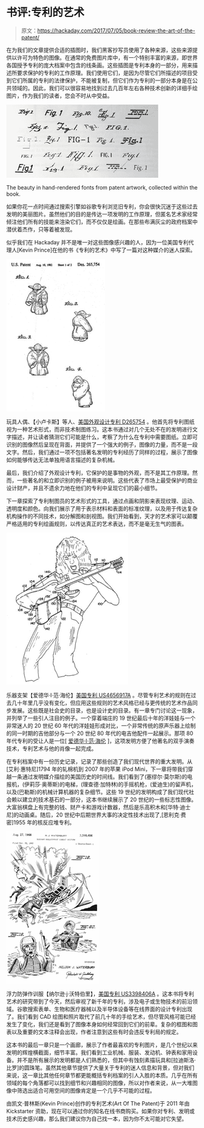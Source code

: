 # 书评:专利的艺术

> 原文：<https://hackaday.com/2017/07/05/book-review-the-art-of-the-patent/>

在为我们的文章提供合适的插图时，我们黑客抄写员使用了各种来源，这些来源提供以许可为特色的图像。在通常的免费图片库中，有一个特别丰富的来源，即世界各国授予专利的庞大档案中包含的线条画。这些插图是专利本身的一部分，用来描述所要求保护的专利的工作原理。我们使用它们，是因为尽管它们所描述的项目受到它们所属的专利的法律保护，不能被复制，但它们作为专利的一部分本身是在公共领域的。因此，我们可以很容易地找到过去几百年左右各种技术创新的详细手绘图片，作为我们的读者，您会不时从中受益。

[![The beauty in hand-rendered fonts from patent artwork, collected within the book.](img/a62fa5bcf5d6e05cc1d6bbcaebb5c02c.png)](https://hackaday.com/wp-content/uploads/2017/06/fig-1.jpg)

The beauty in hand-rendered fonts from patent artwork, collected within the book.

如果你花一点时间通过搜索引擎如谷歌专利浏览旧专利，你会很快沉迷于这些过去发明的美丽图片。虽然他们的目的是传达一项发明的工作原理，但匿名艺术家经常倾注他们所有的技能来渲染它们，而不仅仅是绘画。在那些布满灰尘的政府档案中潜伏着杰作，只等着被发现。

似乎我们在 Hackaday 并不是唯一对这些图像感兴趣的人，因为一位美国专利代理人[Kevin Prince]在他的书《专利的艺术》中写了一篇对这种媒介的迷人探索。

[![Toy figure, Lucas Jr et al, US Design Patent D265754.](img/0547e818a1c7cd4c48c968c0a39b97de.png)](https://hackaday.com/wp-content/uploads/2017/06/yoda-patent.jpg) 

玩具人偶、【小卢卡斯】等人、[美国外观设计专利 D265754](https://patents.google.com/patent/USD265754S/en) 。他首先将专利图纸视为一种艺术形式，而非技术制图练习。这本书通过对几个无处不在的发明进行文字描述，并让读者猜测它们可能是什么，考察了为什么在专利中需要图纸。立即可识别的图像然后呈现在背面，并提供了一个强大的例子，图像的力量，而不是一段文字。然后，我们通过一项不包括著名发明的专利经历了同样的过程，展示了图像如何能够传达无法单独用语言描述的复杂机械。

最后，我们介绍了外观设计专利，它保护的是事物的外观，而不是其工作原理。然而，一些著名的和立即识别的例子被用来说明。这些代表了市场上最受保护的商业设计财产，并且不遗余力地在他们的专利中呈现它们的最小细节。

下一章探索了专利制图员的艺术形式的工具，通过点画和阴影来表现纹理、运动、透明度和颜色。向我们展示了用于表示材料和表面的标准纹理，以及用于传达复杂机构操作的不同技术，如分解图和剖视图。我们开始看到，天才的艺术家可以颠覆严格适用的专利绘画规则，以传达真正的艺术表达，而不是毫无生气的图表。

[![Musical instrument support, [Edward L. Van Halen], US patent US4656917A.](img/3161fa482f7d9efadae735887d4a4efc.png)](https://hackaday.com/wp-content/uploads/2017/06/eddie-van-halen-patent.jpg) 

乐器支架【爱德华·l·范·海伦】[美国专利 US4656917A](https://patents.google.com/patent/US4656917A/en) 。尽管专利艺术的规则在过去几十年里几乎没有变化，但应用这些规则的艺术风格已经与更传统的艺术作品同步发展。这些既是社会史的目录，也是设计史的目录。有一章专门讨论这一现象，并列举了一些引人注目的例子。一个穿着端庄的 19 世纪最后十年的洋娃娃与一个非常迷人的 20 世纪 60 年代的洋娃娃形成对比，一个非常传统的原声乐器上绘制的同一时期的吉他部分与一个 20 世纪 80 年代的电吉他配件一起展示。那项 80 年代专利的受让人是一位[ [爱德华·l·范·海伦](https://en.wikipedia.org/wiki/Eddie_Van_Halen) ]，这项发明方便了他著名的双手演奏技术，专利艺术与他的肖像一起完成。

在专利档案中有一份历史记录，记录了那些创造了我们现代世界的重大发明。从[艾利·惠特尼]1794 年的轧棉机到 2007 年的苹果 iPod Mini，下一章将带我们穿越一条通过发明媒介描绘的美国历史的时间线。我们看到了(塞缪尔·莫尔斯)的电报机，(伊莉莎·奥蒂斯)的电梯，(理查德·加特林)的手摇机枪，(爱迪生)的留声机，以及(巴勒斯)的机械计算机器的复杂细节。这些 19 世纪的发明构成了我们现代社会赖以建立的技术基石的一部分，这本书继续展示了 20 世纪的一些标志性图像。大富翁棋盘上有完整的钱、财产卡和游戏计数器，然后是乐高积木和[华特·迪士尼]的动画桌。随后，20 世纪中后期世界大事的决定性技术出现了,[恩利克·费密]1955 年的核反应堆专利。

[![Buoyant bulletproof combat uniform, [Nelson J. Waterbury], US Patent US3398406A.](img/2167e1e6c441eddee1f26f9c767e1adb.png)](https://hackaday.com/wp-content/uploads/2017/06/combat-suit.jpg) 

浮力防弹作训服【纳尔逊·j·沃特伯里】，[美国专利 US3398406A](https://patents.google.com/patent/US3398406A/en) 。这本书将专利艺术的研究带到了今天，然后审视了新千年的专利，涉及电子或生物技术的前沿领域。谷歌搜索表单、生物和医疗器械以及半导体设备等在线界面的设计专利出现了。我们看到 CAD 绘图和照片取代了前几十年的手绘艺术，但尽管风格可能已经发生了变化，我们还是看到了图像本身如何经常回到它们的前辈。复杂的框图和图表以及重要的文本注释会出现，作者注意到这些有时会违反专利局的规定。

这本书的最后一章只是一个画廊，展示了作者最喜欢的专利图片，是几个世纪以来发明的辉煌横截面，细节丰富。我们看到工业机械、服装、发动机、钟表和家用设备。并不是所有展示的发明都是人们熟悉的，但其中有蚀刻素描玩具和[拉迪斯洛·比罗]的圆珠笔。虽然其他章节提供了大量关于专利的迷人信息和背景，但对我们来说，这一章比其他任何章节都更能概括专利档案的引人入胜的本质。几乎在所有领域的每个角落都可以找到细节和兴趣相同的图像，所以对作者来说，从一大堆图像中筛选出适合可用空间的图像肯定是一个几乎不可能的过程。

由凯文·普林斯(Kevin Prince)创作的专利艺术(Art Of The Patent)于 2011 年由 Kickstarter 资助，现在可以通过你的知名在线书商购买。如果你对专利、发明或技术历史感兴趣，那么我们建议你为自己找一本，因为你不太可能对它失望。